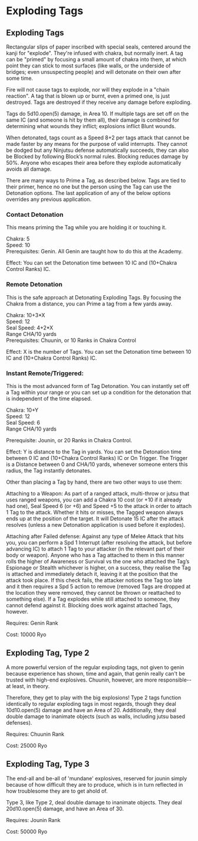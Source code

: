 # **Exploding Tags**

## **Exploding Tags**

Rectangular slips of paper inscribed with special seals, centered around the kanji for "explode". They're infused with chakra, but normally inert. A tag can be "primed" by focusing a small amount of chakra into them, at which point they can stick to most surfaces (like walls, or the underside of bridges; even unsuspecting people) and will detonate on their own after some time. 

Fire will not cause tags to explode, nor will they explode in a "chain reaction". A tag that is blown up or burnt, even a primed one, is just destroyed. Tags are destroyed if they receive any damage before exploding.

Tags do 5d10.open(5) damage, in Area 10\. If multiple tags are set off on the same IC (and someone is hit by them all), their damage is combined for determining what wounds they inflict; explosions inflict Blunt wounds.

When detonated, tags count as a Speed 8+2 per tags attack that cannot be made faster by any means for the purpose of valid interrupts. They cannot be dodged but any Ninjutsu defense automatically succeeds, they can also be Blocked by following Block’s normal rules. Blocking reduces damage by 50%. Anyone who escapes their area before they explode automatically avoids all damage.

There are many ways to Prime a Tag, as described below. Tags are tied to their primer, hence no one but the person using the Tag can use the Detonation options. The last application of any of the below options overrides any previous application.

### **Contact Detonation**

This means priming the Tag while you are holding it or touching it. 

Chakra: 5  
Speed: 10  
Prerequisites: Genin. All Genin are taught how to do this at the Academy.

Effect: You can set the Detonation time between 10 IC and (10+Chakra Control Ranks) IC. 

### **Remote Detonation**

This is the safe approach at Detonating Exploding Tags. By focusing the Chakra from a distance, you can Prime a tag from a few yards away.

Chakra: 10+3\*X  
Speed: 12  
Seal Speed: 4+2\*X  
Range CHA/10 yards  
Prerequisites: Chuunin, or 10 Ranks in Chakra Control

Effect: X is the number of Tags. You can set the Detonation time between  10 IC and (10+Chakra Control Ranks) IC. 

### **Instant Remote/Triggered:**

This is the most advanced form of Tag Detonation. You can instantly set off a Tag within your range or you can set up a condition for the detonation that is independent of the time elapsed.

Chakra: 10+Y  
Speed: 12  
Seal Speed: 6  
Range CHA/10 yards

Prerequisite: Jounin, or 20 Ranks in Chakra Control.

Effect: Y is distance to the Tag in yards. You can set the Detonation time between 0 IC and (10+Chakra Control Ranks) IC or On Trigger. The Trigger is a Distance between 0 and CHA/10 yards, whenever someone enters this radius, the Tag instantly detonates.

Other than placing a Tag by hand, there are two other ways to use them:

Attaching to a Weapon: As part of a ranged attack, multi-throw or jutsu that uses ranged weapons, you can add a Chakra 10 cost (or \+10 if it already had one), Seal Speed 6 (or \+6) and Speed \+5 to the attack in order to attach 1 Tag to the attack. Whether it hits or misses, the Tagged weapon always ends up at the position of the target. It will Detonate 15 IC after the attack resolves (unless a new Detonation application is used before it explodes).

Attaching after Failed defense: Against any type of Melee Attack that hits you, you can perform a Spd 1 Interrupt (after resolving the attack, but before advancing IC) to attach 1 Tag to your attacker (in the relevant part of their body or weapon). Anyone who has a Tag attached to them in this manner rolls the higher of Awareness or Survival vs the one who attached the Tag’s Espionage or Stealth whichever is higher, on a success, they realise the Tag is attached and immediately detach it, leaving it at the position that the attack took place. If this check fails, the attacker notices the Tag too late and it then requires a Spd 5 action to remove (removed Tags are dropped at the location they were removed, they cannot be thrown or reattached to something else). If a Tag explodes while still attached to someone, they cannot defend against it. Blocking does work against attached Tags, however.

Requires: Genin Rank

Cost: 10000 Ryo

## **Exploding Tag, Type 2**

A more powerful version of the regular exploding tags, not given to genin because experience has shown, time and again, that genin really can't be trusted with high-end explosives. Chuunin, however, are more responsible--at least, in theory.

Therefore, they get to play with the big explosions\! Type 2 tags function identically to regular exploding tags in most regards, though they deal 10d10.open(5) damage and have an Area of 20\. Additionally, they deal double damage to inanimate objects (such as walls, including jutsu based defenses).

Requires: Chuunin Rank

Cost: 25000 Ryo

## **Exploding Tag, Type 3**

The end-all and be-all of 'mundane' explosives, reserved for jounin simply because of how difficult they are to produce, which is in turn reflected in how troublesome they are to get ahold of.

Type 3, like Type 2, deal double damage to inanimate objects. They deal 20d10.open(5) damage, and have an Area of 30\.

Requires: Jounin Rank

Cost: 50000 Ryo

